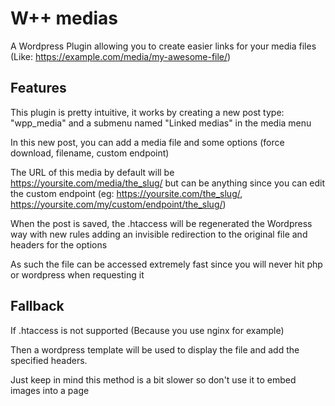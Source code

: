 # W++ medias
A Wordpress Plugin allowing you to create easier links for your media files (Like: https://example.com/media/my-awesome-file/)

## Features
This plugin is pretty intuitive, it works by creating a new post type: "wpp_media" and a submenu named "Linked medias" in the media menu

In this new post, you can add a media file and some options (force download, filename, custom endpoint)

The URL of this media by default will be https://yoursite.com/media/the_slug/ but can be anything since you can edit the custom endpoint (eg: https://yoursite.com/the_slug/, https://yoursite.com/my/custom/endpoint/the_slug/)

When the post is saved, the .htaccess will be regenerated the Wordpress way with new rules adding an invisible redirection to the original file and headers for the options

As such the file can be accessed extremely fast since you will never hit php or wordpress when requesting it

## Fallback
If .htaccess is not supported (Because you use nginx for example)

Then a wordpress template will be used to display the file and add the specified headers.

Just keep in mind this method is a bit slower so don't use it to embed images into a page